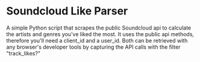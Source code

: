 # Soundcloud Like Parser

A simple Python script that scrapes the public Soundcloud api to calculate the artists and genres you've liked the most. 
It uses the public api methods, therefore you'll need a client_id and a user_id. Both can be retrieved with any browser's developer tools by capturing the API calls with the filter "track_likes?"
